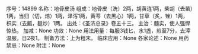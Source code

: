 序号：14899
名称：地骨皮汤
组成：地骨皮（洗）2两，胡黄连1两，柴胡（去苗）1两，当归（切，焙）1两，泽泻1两，黄芩（去黑心）1两，甘草（炙，锉）1两，枳实（去瓤，麸炒）1两。
出处：《圣济总录》卷五十三。
主治：髓实，使人强悍惊热。
加减：None
功效：None
用法用量：每服3钱匕，水1盏，煎至7分，去滓温服，日2夜1。
制备方法：上为粗末。
临床应用：None
各家论述：None
用药禁忌：None
附注：None
